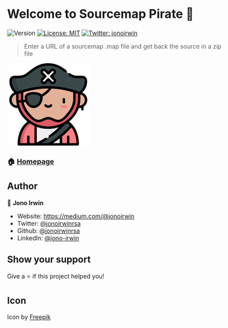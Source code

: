 # Welcome to Sourcemap Pirate 👋
![Version](https://img.shields.io/badge/version-1.0.0-blue.svg?cacheSeconds=2592000)
[![License: MIT](https://img.shields.io/badge/License-MIT-yellow.svg)](#)
[![Twitter: jonoirwin](https://img.shields.io/twitter/follow/jonoirwin.svg?style=social)](https://twitter.com/jonoirwin)

> Enter a URL of a sourcemap .map file and get back the source in a zip file


![Sourcemap Pirate](docs/android-chrome-192x192.png "Sourcemap Pirate" )


### 🏠 [Homepage](https://jonoirwinrsa.github.io/sourcemap-pirate/)

## Author

👤 **Jono Irwin**

* Website: https://medium.com/@jonoirwin
* Twitter: [@jonoirwinrsa](https://twitter.com/jonoirwinrsa)
* Github: [@jonoirwinrsa](https://github.com/jonoirwinrsa)
* LinkedIn: [@jono-irwin](https://linkedin.com/in/jono-irwin)

## Show your support

Give a ⭐️ if this project helped you!

## Icon

Icon by [Freepik](https://www.flaticon.com/authors/freepik")
